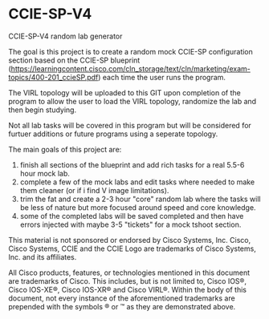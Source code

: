 # CCIE-SP-V4
CCIE-SP-V4 random lab generator

The goal is this project is to create a random mock CCIE-SP configuration section based on the CCIE-SP blueprint (https://learningcontent.cisco.com/cln_storage/text/cln/marketing/exam-topics/400-201_ccieSP.pdf) each time the user runs the program.

The VIRL topology will be uploaded to this GIT upon completion of the program to allow the user to load the VIRL topology, randomize the lab and then begin studying.

Not all lab tasks will be covered in this program but will be considered for furtuer additions or future programs using a seperate topology.

The main goals of this project are:

1. finish all sections of the blueprint and add rich tasks for a real 5.5-6 hour mock lab.
2. complete a few of the mock labs and edit tasks where needed to make them cleaner (or if i find V image limitations).
3. trim the fat and create a 2-3 hour "core" random lab where the tasks will be less of nature but more focused around speed and core knowledge.
4. some of the completed labs will be saved completed and then have errors injected with maybe 3-5 "tickets" for a mock tshoot section.

This material is not sponsored or endorsed by Cisco Systems, Inc. Cisco, Cisco Systems, CCIE and the CCIE Logo are trademarks of Cisco Systems, Inc. and its affiliates.

All Cisco products, features, or technologies mentioned in this document are trademarks of Cisco. This includes, but is not limited to, Cisco IOS®, Cisco IOS-XE®, Cisco IOS-XR® and Cisco VIRL®. Within the body of this document, not every instance of the aforementioned trademarks are prepended with the symbols ® or ™ as they are demonstrated above.
